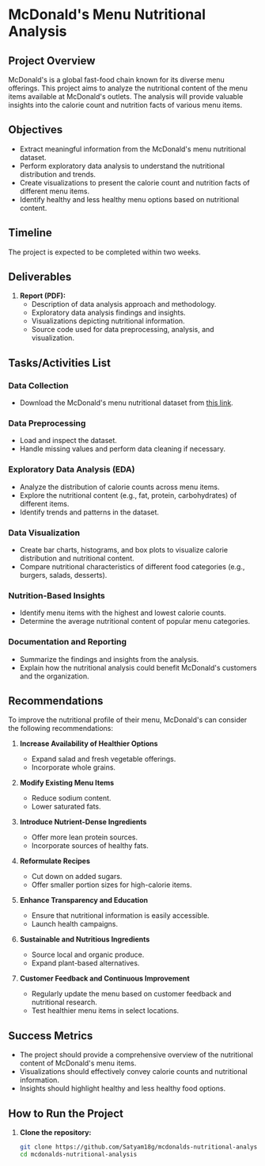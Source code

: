 


# McDonald's Menu Nutritional Analysis

## Project Overview

McDonald's is a global fast-food chain known for its diverse menu offerings. This project aims to analyze the nutritional content of the menu items available at McDonald's outlets. The analysis will provide valuable insights into the calorie count and nutrition facts of various menu items.

## Objectives

- Extract meaningful information from the McDonald's menu nutritional dataset.
- Perform exploratory data analysis to understand the nutritional distribution and trends.
- Create visualizations to present the calorie count and nutrition facts of different menu items.
- Identify healthy and less healthy menu options based on nutritional content.

## Timeline

The project is expected to be completed within two weeks.

## Deliverables

1. **Report (PDF):**
   - Description of data analysis approach and methodology.
   - Exploratory data analysis findings and insights.
   - Visualizations depicting nutritional information.
   - Source code used for data preprocessing, analysis, and visualization.

## Tasks/Activities List

### Data Collection
- Download the McDonald's menu nutritional dataset from [this link](#).

### Data Preprocessing
- Load and inspect the dataset.
- Handle missing values and perform data cleaning if necessary.

### Exploratory Data Analysis (EDA)
- Analyze the distribution of calorie counts across menu items.
- Explore the nutritional content (e.g., fat, protein, carbohydrates) of different items.
- Identify trends and patterns in the dataset.

### Data Visualization
- Create bar charts, histograms, and box plots to visualize calorie distribution and nutritional content.
- Compare nutritional characteristics of different food categories (e.g., burgers, salads, desserts).

### Nutrition-Based Insights
- Identify menu items with the highest and lowest calorie counts.
- Determine the average nutritional content of popular menu categories.

### Documentation and Reporting
- Summarize the findings and insights from the analysis.
- Explain how the nutritional analysis could benefit McDonald's customers and the organization.

## Recommendations

To improve the nutritional profile of their menu, McDonald's can consider the following recommendations:

1. **Increase Availability of Healthier Options**
   - Expand salad and fresh vegetable offerings.
   - Incorporate whole grains.

2. **Modify Existing Menu Items**
   - Reduce sodium content.
   - Lower saturated fats.

3. **Introduce Nutrient-Dense Ingredients**
   - Offer more lean protein sources.
   - Incorporate sources of healthy fats.

4. **Reformulate Recipes**
   - Cut down on added sugars.
   - Offer smaller portion sizes for high-calorie items.

5. **Enhance Transparency and Education**
   - Ensure that nutritional information is easily accessible.
   - Launch health campaigns.

6. **Sustainable and Nutritious Ingredients**
   - Source local and organic produce.
   - Expand plant-based alternatives.

7. **Customer Feedback and Continuous Improvement**
   - Regularly update the menu based on customer feedback and nutritional research.
   - Test healthier menu items in select locations.

## Success Metrics

- The project should provide a comprehensive overview of the nutritional content of McDonald's menu items.
- Visualizations should effectively convey calorie counts and nutritional information.
- Insights should highlight healthy and less healthy food options.

## How to Run the Project

1. **Clone the repository:**
   ```sh
   git clone https://github.com/Satyam18g/mcdonalds-nutritional-analysis.git
   cd mcdonalds-nutritional-analysis

